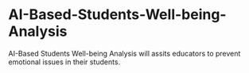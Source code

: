 # AI-Based-Students-Well-being-Analysis
AI-Based Students Well-being Analysis will assits educators to prevent emotional issues in their students.
